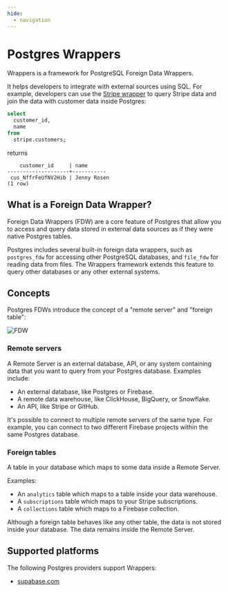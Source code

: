 ```yaml
---
hide:
  - navigation
---
```


# Postgres Wrappers

Wrappers is a framework for PostgreSQL Foreign Data Wrappers.

It helps developers to integrate with external sources using SQL. For example, developers can use the [Stripe wrapper](catalog/stripe) to query Stripe data and join the data with customer data inside Postgres:

```sql
select
  customer_id,
  name
from
  stripe.customers;
```

returns

```
    customer_id     | name
--------------------+-----------
 cus_NffrFeUfNV2Hib | Jenny Rosen
(1 row)
```

## What is a Foreign Data Wrapper?

Foreign Data Wrappers (FDW) are a core feature of Postgres that allow you to access and query data stored in external data sources as if they were native Postgres tables.

Postgres includes several built-in foreign data wrappers, such as `postgres_fdw` for accessing other PostgreSQL databases, and `file_fdw` for reading data from files. The Wrappers framework extends this feature to query other databases or any other external systems.

## Concepts

Postgres FDWs introduce the concept of a "remote server" and "foreign table":

![FDW](/wrappers/assets/fdw-light.png)

### Remote servers

A Remote Server is an external database, API, or any system containing data that you want to query from your Postgres database. Examples include:

- An external database, like Postgres or Firebase.
- A remote data warehouse, like ClickHouse, BigQuery, or Snowflake.
- An API, like Stripe or GitHub.

It's possible to connect to multiple remote servers of the same type. For example, you can connect to two different Firebase projects within the same Postgres database.

### Foreign tables

A table in your database which maps to some data inside a Remote Server.

Examples:

- An `analytics` table which maps to a table inside your data warehouse.
- A `subscriptions` table which maps to your Stripe subscriptions.
- A `collections` table which maps to a Firebase collection.

Although a foreign table behaves like any other table, the data is not stored inside your database. The data remains inside the Remote Server.

## Supported platforms

The following Postgres providers support Wrappers:

- [supabase.com](https://supabase.com)
